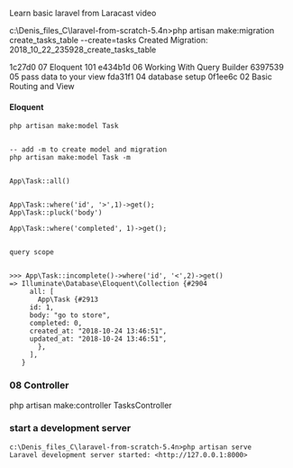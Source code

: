 Learn basic laravel from Laracast video



c:\Denis_files_C\laravel-from-scratch-5.4n>php artisan make:migration create_tasks_table --create=tasks
Created Migration: 2018_10_22_235928_create_tasks_table



1c27d0  07 Eloquent 101
e434b1d 06 Working With Query Builder
6397539 05 pass data to your view
fda31f1 04 database setup
0f1ee6c 02 Basic Routing and View



#### Eloquent

	php artisan make:model Task


	-- add -m to create model and migration
	php artisan make:model Task -m 


	App\Task::all()


	App\Task::where('id', '>',1)->get();
	App\Task::pluck('body')

	App\Task::where('completed', 1)->get();


	query scope


	>>> App\Task::incomplete()->where('id', '<',2)->get()
	=> Illuminate\Database\Eloquent\Collection {#2904
	     all: [
	       App\Task {#2913
		 id: 1,
		 body: "go to store",
		 completed: 0,
		 created_at: "2018-10-24 13:46:51",
		 updated_at: "2018-10-24 13:46:51",
	       },
	     ],
	   }



### 08 Controller

php artisan make:controller TasksController 

### start a development server
	c:\Denis_files_C\laravel-from-scratch-5.4n>php artisan serve
	Laravel development server started: <http://127.0.0.1:8000>

